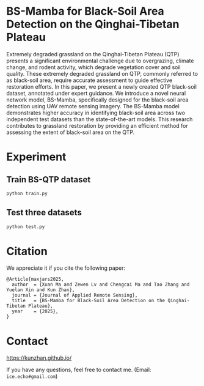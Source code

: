 # BS-Mamba for Black-Soil Area Detection on the Qinghai-Tibetan Plateau
Extremely degraded grassland on the Qinghai-Tibetan Plateau (QTP) presents a significant environmental challenge due to overgrazing, climate change, and rodent activity, which degrade vegetation cover and soil quality. These extremely degraded grassland on QTP, commonly referred to as black-soil area, require accurate assessment to guide effective restoration efforts. In this paper, we present a newly created QTP black-soil dataset, annotated under expert guidance. We introduce a novel neural network model, BS-Mamba, specifically designed for the black-soil area detection using UAV remote sensing imagery. The BS-Mamba model demonstrates higher accuracy in identifying black-soil area across two independent test datasets than the state-of-the-art models. This research contributes to grassland restoration by providing an efficient method for assessing the extent of black-soil area on the QTP.


# Experiment
## Train BS-QTP dataset
```sh
python train.py
```

## Test three datasets
```sh
python test.py
```

# Citation
We appreciate it if you cite the following paper:
```
@Article{maxjars2025,
  author  = {Xuan Ma and Zewen Lv and Chengcai Ma and Tao Zhang and Yuelan Xin and Kun Zhan},
  journal = {Journal of Applied Remote Sensing},
  title   = {BS-Mamba for Black-Soil Area Detection on the Qinghai-Tibetan Plateau},
  year    = {2025},
}
```

# Contact
https://kunzhan.github.io/

If you have any questions, feel free to contact me. (Email: `ice.echo#gmail.com`)